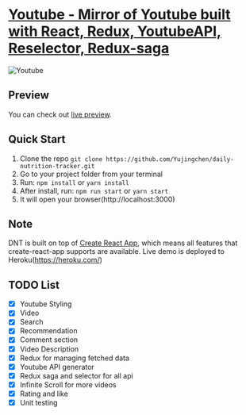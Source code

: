 # [Youtube - Mirror of Youtube built with React, Redux, YoutubeAPI, Reselector, Redux-saga](https://nutrition-app-1.herokuapp.com/)
![Youtube](public/img/screenshots/Screenshot2.png?raw=true 'Daily Nutrition Tracker')


## Preview

You can check out [live preview](https://nutrition-app-1.herokuapp.com/).

## Quick Start

1.  Clone the repo `git clone https://github.com/Yujingchen/daily-nutrition-tracker.git`
2.  Go to your project folder from your terminal
3.  Run: `npm install` or `yarn install`
4.  After install, run: `npm run start` or `yarn start`
5.  It will open your browser(http://localhost:3000)

## Note

DNT is built on top of [Create React App](https://github.com/facebook/create-react-app), which means all features that create-react-app supports are available.
Live demo is deployed to Heroku(https://heroku.com/)

## TODO List

- [x] Youtube Styling
- [x] Video
- [x] Search
- [x] Recommendation
- [x] Comment section
- [x] Video Description
- [x] Redux for managing fetched data
- [x] Youtube API generator
- [X] Redux saga and selector for all api
- [x] Infinite Scroll for more videos
- [x] Rating and like
- [x] Unit testing
